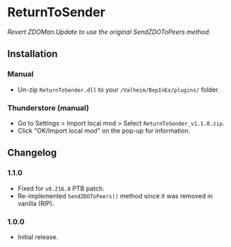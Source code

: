# ReturnToSender

*Revert ZDOMan.Update to use the original SendZDOToPeers method.*

## Installation

### Manual

  * Un-zip `ReturnToSender.dll` to your `/Valheim/BepInEx/plugins/` folder.

### Thunderstore (manual)

  * Go to Settings > Import local mod > Select `ReturnToSender_v1.1.0.zip`.
  * Click "OK/Import local mod" on the pop-up for information.

## Changelog

### 1.1.0

  * Fixed for `v0.216.8` PTB patch.
  * Re-implemented `SendZDOToPeers()` method since it was removed in vanilla (RIP).

### 1.0.0

  * Initial release.
